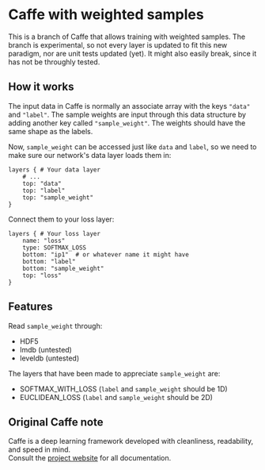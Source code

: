 # Caffe with weighted samples

This is a branch of Caffe that allows training with weighted samples. The
branch is experimental, so not every layer is updated to fit this new paradigm, nor
are unit tests updated (yet). It might also easily break, since it has not be
throughly tested.

## How it works

The input data in Caffe is normally an associate array with the keys `"data"` and
`"label"`. The sample weights are input through this data structure by adding
another key called `"sample_weight"`. The weights should have the same shape as
the labels.

Now, `sample_weight` can be accessed just like `data` and `label`, so we need to make
sure our network's data layer loads them in:

    layers { # Your data layer
        # ...
        top: "data"
        top: "label"
        top: "sample_weight"
    }

Connect them to your loss layer:

    layers { # Your loss layer
        name: "loss"
        type: SOFTMAX_LOSS
        bottom: "ip1"  # or whatever name it might have
        bottom: "label"
        bottom: "sample_weight"
        top: "loss"
    }

## Features

Read `sample_weight` through:

* HDF5
* lmdb (untested)
* leveldb (untested)

The layers that have been made to appreciate `sample_weight` are:

* SOFTMAX_WITH_LOSS (`label` and `sample_weight` should be 1D)
* EUCLIDEAN_LOSS (`label` and `sample_weight` should be 2D)

## Original Caffe note

Caffe is a deep learning framework developed with cleanliness, readability, and speed in mind.<br />
Consult the [project website](http://caffe.berkeleyvision.org) for all documentation.

